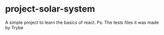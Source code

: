 # project-solar-system
A simple project to learn the basics of react. Ps: The tests files it was made by Trybe
